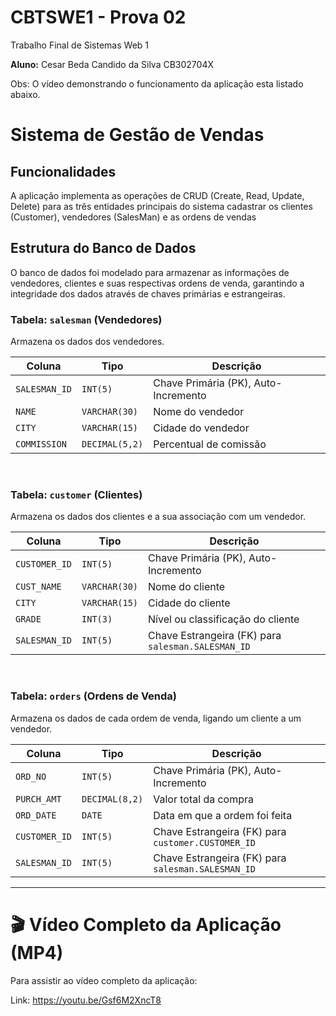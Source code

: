 # CBTSWE1 - Prova 02

Trabalho Final de Sistemas Web 1

**Aluno:** Cesar Beda Candido da Silva CB302704X

Obs: O vídeo demonstrando o funcionamento da aplicação esta listado abaixo.

# Sistema de Gestão de Vendas


## Funcionalidades

A aplicação implementa as operações de CRUD (Create, Read, Update, Delete) para as três entidades principais do sistema cadastrar os clientes (Customer), vendedores
(SalesMan) e as ordens de vendas

## Estrutura do Banco de Dados

O banco de dados foi modelado para armazenar as informações de vendedores, clientes e suas respectivas ordens de venda, garantindo a integridade dos dados através de chaves primárias e estrangeiras.

### Tabela: `salesman` (Vendedores)

Armazena os dados dos vendedores.

| Coluna | Tipo | Descrição |
|---|---|---|
| `SALESMAN_ID` | `INT(5)` | Chave Primária (PK), Auto-Incremento |
| `NAME` | `VARCHAR(30)` | Nome do vendedor |
| `CITY` | `VARCHAR(15)` | Cidade do vendedor |
| `COMMISSION`| `DECIMAL(5,2)`| Percentual de comissão |

<br>

### Tabela: `customer` (Clientes)

Armazena os dados dos clientes e a sua associação com um vendedor.

| Coluna | Tipo | Descrição |
|---|---|---|
| `CUSTOMER_ID` | `INT(5)` | Chave Primária (PK), Auto-Incremento |
| `CUST_NAME` | `VARCHAR(30)` | Nome do cliente |
| `CITY` | `VARCHAR(15)` | Cidade do cliente |
| `GRADE` | `INT(3)` | Nível ou classificação do cliente |
| `SALESMAN_ID` | `INT(5)` | Chave Estrangeira (FK) para `salesman.SALESMAN_ID` |

<br>

### Tabela: `orders` (Ordens de Venda)

Armazena os dados de cada ordem de venda, ligando um cliente a um vendedor.

| Coluna | Tipo | Descrição |
|---|---|---|
| `ORD_NO` | `INT(5)` | Chave Primária (PK), Auto-Incremento |
| `PURCH_AMT` | `DECIMAL(8,2)`| Valor total da compra |
| `ORD_DATE` | `DATE` | Data em que a ordem foi feita |
| `CUSTOMER_ID`| `INT(5)` | Chave Estrangeira (FK) para `customer.CUSTOMER_ID` |
| `SALESMAN_ID`| `INT(5)` | Chave Estrangeira (FK) para `salesman.SALESMAN_ID` |

---

# 🎬 Vídeo Completo da Aplicação (MP4)

Para assistir ao vídeo completo da aplicação:

Link: https://youtu.be/Gsf6M2XncT8
